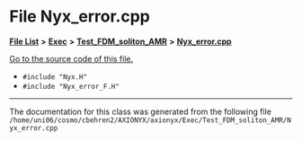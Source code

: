 
# File Nyx\_error.cpp


[**File List**](files.md) **>** [**Exec**](dir_43a12cefb7942b6f49b5b628aafd3192.md) **>** [**Test\_FDM\_soliton\_AMR**](dir_25d524bf87905942336c05017433f83c.md) **>** [**Nyx\_error.cpp**](Exec_2Test__FDM__soliton__AMR_2Nyx__error_8cpp.md)

[Go to the source code of this file.](Exec_2Test__FDM__soliton__AMR_2Nyx__error_8cpp_source.md)



* `#include "Nyx.H"`
* `#include "Nyx_error_F.H"`
























------------------------------
The documentation for this class was generated from the following file `/home/uni06/cosmo/cbehren2/AXIONYX/axionyx/Exec/Test_FDM_soliton_AMR/Nyx_error.cpp`